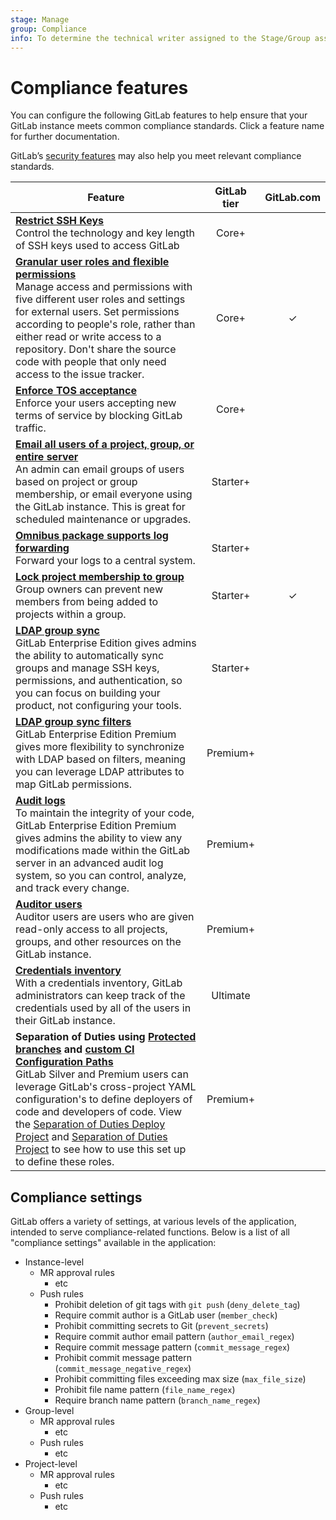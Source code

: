 ```yaml
---
stage: Manage
group: Compliance
info: To determine the technical writer assigned to the Stage/Group associated with this page, see https://about.gitlab.com/handbook/engineering/ux/technical-writing/#assignments
---
```


# Compliance features

You can configure the following GitLab features to help ensure that your GitLab instance meets common compliance standards. Click a feature name for further documentation.

GitLab’s [security features](../security/README.md) may also help you meet relevant compliance standards.

|Feature   |GitLab tier |GitLab.com |
| ---------| :--------: | :-------: |
|**[Restrict SSH Keys](../security/ssh_keys_restrictions.md)**<br>Control the technology and key length of SSH keys used to access GitLab|Core+||
|**[Granular user roles and flexible permissions](../user/permissions.md)**<br>Manage access and permissions with five different user roles and settings for external users. Set permissions according to people's role, rather than either read or write access to a repository. Don't share the source code with people that only need access to the issue tracker.|Core+|✓|
|**[Enforce TOS acceptance](../user/admin_area/settings/terms.md)**<br>Enforce your users accepting new terms of service by blocking GitLab traffic.|Core+||
|**[Email all users of a project, group, or entire server](../user/admin_area/settings/terms.md)**<br>An admin can email groups of users based on project or group membership, or email everyone using the GitLab instance. This is great for scheduled maintenance or upgrades.|Starter+||
|**[Omnibus package supports log forwarding](https://docs.gitlab.com/omnibus/settings/logs.html#udp-log-forwarding)**<br>Forward your logs to a central system.|Starter+||
|**[Lock project membership to group](../user/group/index.md#member-lock)**<br>Group owners can prevent new members from being added to projects within a group.|Starter+|✓|
|**[LDAP group sync](auth/ldap/index.md#group-sync)**<br>GitLab Enterprise Edition gives admins the ability to automatically sync groups and manage SSH keys, permissions, and authentication, so you can focus on building your product, not configuring your tools.|Starter+||
|**[LDAP group sync filters](auth/ldap/index.md#group-sync)**<br>GitLab Enterprise Edition Premium gives more flexibility to synchronize with LDAP based on filters, meaning you can leverage LDAP attributes to map GitLab permissions.|Premium+||
|**[Audit logs](audit_events.md)**<br>To maintain the integrity of your code, GitLab Enterprise Edition Premium gives admins the ability to view any modifications made within the GitLab server in an advanced audit log system, so you can control, analyze, and track every change.|Premium+||
|**[Auditor users](auditor_users.md)**<br>Auditor users are users who are given read-only access to all projects, groups, and other resources on the GitLab instance.|Premium+||
|**[Credentials inventory](../user/admin_area/credentials_inventory.md)**<br>With a credentials inventory, GitLab administrators can keep track of the credentials used by all of the users in their GitLab instance. |Ultimate||
|**Separation of Duties using [Protected branches](../user/project/protected_branches.md#protected-branches-approval-by-code-owners) and [custom CI Configuration Paths](../ci/pipelines/settings.md#custom-ci-configuration-path)**<br> GitLab Silver and Premium users can leverage GitLab's cross-project YAML configuration's to define deployers of code and developers of code. View the [Separation of Duties Deploy Project](https://gitlab.com/guided-explorations/separation-of-duties-deploy/blob/master/README.md) and [Separation of Duties Project](https://gitlab.com/guided-explorations/separation-of-duties/blob/master/README.md) to see how to use this set up to define these roles.|Premium+||

## Compliance settings

GitLab offers a variety of settings, at various levels of the application, intended to serve compliance-related functions. Below is a list of all "compliance settings" available in the application:

- Instance-level
  - MR approval rules
    - etc
  - Push rules
    - Prohibit deletion of git tags with `git push` (`deny_delete_tag`)
    - Require commit author is a GitLab user (`member_check`)
    - Prohibit committing secrets to Git (`prevent_secrets`)
    - Require commit author email pattern (`author_email_regex`)
    - Require commit message pattern (`commit_message_regex`)
    - Prohibit commit message pattern (`commit_message_negative_regex`)
    - Prohibit committing files exceeding max size (`max_file_size`)
    - Prohibit file name pattern (`file_name_regex`)
    - Require branch name pattern (`branch_name_regex`)
- Group-level
  - MR approval rules
    - etc
  - Push rules
    - etc
- Project-level
  - MR approval rules
    - etc
  - Push rules
    - etc
